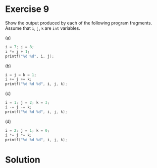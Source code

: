# Exercise 9

Show the output produced by each of the following program fragments. Assume that `i`, `j`, `k` are `int` variables.

(a)

```c
i = 7; j = 8;
i *= j + 1;
printf("%d %d", i, j);
```

(b)

```c
i = j = k = 1;
i += j += k;
printf("%d %d %d", i, j, k);
```

(c)

```c
i = 1; j = 2; k = 3;
i -= j -= k;
printf("%d %d %d", i, j, k);
```

(d)

```c
i = 2; j = 1; k = 0;
i *= j *= k;
printf("%d %d %d", i, j, k);
```

# Solution

